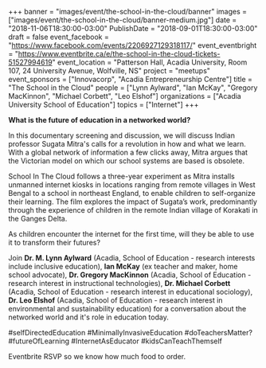 +++
banner = "images/event/the-school-in-the-cloud/banner"
images = ["images/event/the-school-in-the-cloud/banner-medium.jpg"]
date = "2018-11-06T18:30:00-03:00"
PublishDate = "2018-09-01T18:30:00-03:00"
draft = false
event_facebook = "https://www.facebook.com/events/2206927129318117/"
event_eventbright = "https://www.eventbrite.ca/e/the-school-in-the-cloud-tickets-51527994619"
event_location = "Patterson Hall, Acadia University, Room 107, 24 University Avenue, Wolfville, NS"
project = "meetups"
event_sponsors = ["Innovacorp", "Acadia Entrepreneurship Centre"]
title = "The School in the Cloud"
people = ["Lynn Aylward", "Ian McKay", "Gregory MacKinnon", "Michael Corbett", "Leo Elshof"]
organizations = ["Acadia University School of Education"]
topics = ["Internet"]
+++

**What is the future of education in a networked world?**

In this documentary screening and discussion, we will discuss Indian professor Sugata Mitra's calls for a revolution in how and what we learn. With a global network of information a few clicks away, Mitra argues that the Victorian model on which our school systems are based is obsolete.

School In The Cloud follows a three-year experiment as Mitra installs unmanned internet kiosks in locations ranging from remote villages in West Bengal to a school in northeast England, to enable children to self-organize their learning. The film explores the impact of Sugata’s work, predominantly through the experience of children in the remote Indian village of Korakati in the Ganges Delta.

As children encounter the internet for the first time, will they be able to use it to transform their futures?

Join **Dr. M. Lynn Aylward** (Acadia, School of Education - research interests include inclusive education), **Ian McKay** (ex teacher and maker, home school advocate), **Dr. Gregory MacKinnon** (Acadia, School of Education - research interest in instructional technologies), **Dr. Michael Corbett** (Acadia, School of Education - research interest in educational sociology), **Dr. Leo Elshof** (Acadia, School of Education - research interest in environmental and sustainability education) for a conversation about the networked world and it's role in education today.



#selfDirectedEducation #MinimallyInvasiveEducation #doTeachersMatter? #futureOfLearning #InternetAsEducator #kidsCanTeachThemself



Eventbrite RSVP so we know how much food to order.
